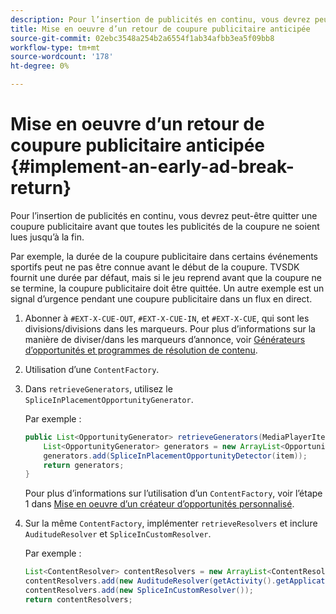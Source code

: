 ```yaml
---
description: Pour l’insertion de publicités en continu, vous devrez peut-être quitter une coupure publicitaire avant que toutes les publicités de la coupure ne soient lues jusqu’à la fin.
title: Mise en oeuvre d’un retour de coupure publicitaire anticipée
source-git-commit: 02ebc3548a254b2a6554f1ab34afbb3ea5f09bb8
workflow-type: tm+mt
source-wordcount: '178'
ht-degree: 0%

---
```


# Mise en oeuvre d’un retour de coupure publicitaire anticipée {#implement-an-early-ad-break-return}

Pour l’insertion de publicités en continu, vous devrez peut-être quitter une coupure publicitaire avant que toutes les publicités de la coupure ne soient lues jusqu’à la fin.

Par exemple, la durée de la coupure publicitaire dans certains événements sportifs peut ne pas être connue avant le début de la coupure. TVSDK fournit une durée par défaut, mais si le jeu reprend avant que la coupure ne se termine, la coupure publicitaire doit être quittée. Un autre exemple est un signal d’urgence pendant une coupure publicitaire dans un flux en direct.

1. Abonner à `#EXT-X-CUE-OUT`, `#EXT-X-CUE-IN`, et `#EXT-X-CUE`, qui sont les divisions/divisions dans les marqueurs.
Pour plus d’informations sur la manière de diviser/dans les marqueurs d’annonce, voir [Générateurs d’opportunités et programmes de résolution de contenu](../../ad-insertion/content-resolver/android-3x-content-resolver.md).
1. Utilisation d’une `ContentFactory`.
1. Dans `retrieveGenerators`, utilisez le `SpliceInPlacementOpportunityGenerator`.

   Par exemple :

   ```java
   public List<OpportunityGenerator> retrieveGenerators(MediaPlayerItem item) { 
       List<OpportunityGenerator> generators = new ArrayList<OpportunityGenerator>(); 
       generators.add(SpliceInPlacementOpportunityDetector(item)); 
       return generators; 
   }
   ```

   Pour plus d’informations sur l’utilisation d’un `ContentFactory`, voir l’étape 1 dans [Mise en oeuvre d’un créateur d’opportunités personnalisé](../../ad-insertion/content-resolver/android-3x-opp-detector-impl-android.md).

1. Sur la même `ContentFactory`, implémenter `retrieveResolvers` et inclure `AuditudeResolver` et `SpliceInCustomResolver`.

   Par exemple :

   ```java
   List<ContentResolver> contentResolvers = new ArrayList<ContentResolver>(); 
   contentResolvers.add(new AuditudeResolver(getActivity().getApplicationContext())); 
   contentResolvers.add(new SpliceInCustomResolver()); 
   return contentResolvers;
   ```
